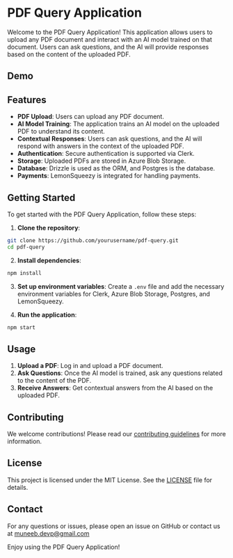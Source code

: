 # PDF Query Application

Welcome to the PDF Query Application! This application allows users to upload any PDF document and interact with an AI model trained on that document. Users can ask questions, and the AI will provide responses based on the content of the uploaded PDF.

## Demo

## Features

- **PDF Upload**: Users can upload any PDF document.
- **AI Model Training**: The application trains an AI model on the uploaded PDF to understand its content.
- **Contextual Responses**: Users can ask questions, and the AI will respond with answers in the context of the uploaded PDF.
- **Authentication**: Secure authentication is supported via Clerk.
- **Storage**: Uploaded PDFs are stored in Azure Blob Storage.
- **Database**: Drizzle is used as the ORM, and Postgres is the database.
- **Payments**: LemonSqueezy is integrated for handling payments.

## Getting Started

To get started with the PDF Query Application, follow these steps:

1. **Clone the repository**:

```sh
git clone https://github.com/yourusername/pdf-query.git
cd pdf-query
```

2. **Install dependencies**:

```sh
npm install
```

3. **Set up environment variables**:
   Create a `.env` file and add the necessary environment variables for Clerk, Azure Blob Storage, Postgres, and LemonSqueezy.

4. **Run the application**:

```sh
npm start
```

## Usage

1. **Upload a PDF**: Log in and upload a PDF document.
2. **Ask Questions**: Once the AI model is trained, ask any questions related to the content of the PDF.
3. **Receive Answers**: Get contextual answers from the AI based on the uploaded PDF.

## Contributing

We welcome contributions! Please read our [contributing guidelines](CONTRIBUTING.md) for more information.

## License

This project is licensed under the MIT License. See the [LICENSE](LICENSE) file for details.

## Contact

For any questions or issues, please open an issue on GitHub or contact us at muneeb.devp@gmail.com

Enjoy using the PDF Query Application!
